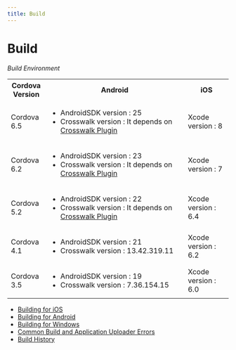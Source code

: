 ```yaml
---
title: Build
---
```



# Build

*Build Environment*

<table>
    <tr>
        <th width="17%">Cordova Version</th>
        <th>Android</th>
        <th width="20%">iOS</th>
    </tr>
    <tr>
        <td>Cordova 6.5</td>
        <td>
            <ul>
                <li>AndroidSDK version : 25</li>
                <li>Crosswalk version : It depends on <a href="/en/reference/cordova_6.5/crosswalk/">Crosswalk Plugin</a></li>
            </ul>
        </td>
        <td>Xcode version : 8</td>
    </tr>
    <tr>
        <td>Cordova 6.2</td>
        <td>
            <ul>
                <li>AndroidSDK version : 23</li>
                <li>Crosswalk version : It depends on <a href="/en/reference/cordova_6.2/crosswalk/">Crosswalk Plugin</a></li>
            </ul>
        </td>
        <td>Xcode version : 7</td>
    </tr>
    <tr>
        <td>Cordova 5.2</td>
        <td>
            <ul>
                <li>AndroidSDK version : 22</li>
                <li>Crosswalk version : It depends on <a href="/en/reference/cordova_5.2/crosswalk/">Crosswalk Plugin</a></li>
            </ul>
        </td>
        <td>Xcode version : 6.4</td>
    </tr>
    <tr>
        <td>Cordova 4.1</td>
        <td>
            <ul>
                <li>AndroidSDK version : 21</li>
                <li>Crosswalk version : 13.42.319.11</li>
            </ul>
        </td>
        <td>Xcode version : 6.2</td>
    </tr>
    <tr>
        <td>Cordova 3.5</td>
        <td>
            <ul>
                <li>AndroidSDK version : 19</li>
                <li>Crosswalk version : 7.36.154.15</li>
            </ul>
        </td>
        <td>Xcode version : 6.0</td>
    </tr>
</table>

- [Building for iOS](ios/build_ios)
- [Building for Android](build_android)
- [Building for Windows](build_winrt)
- [Common Build and Application Uploader Errors](build_error)
- [Build History](build_history)
